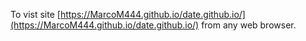 
To vist site [https://MarcoM444.github.io/date.github.io/](https://MarcoM444.github.io/date.github.io/) from any web browser.
